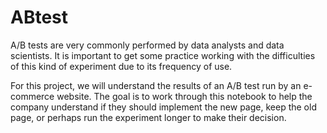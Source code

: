 # ABtest
A/B tests are very commonly performed by data analysts and data scientists. It is important to get some practice working with the difficulties of this kind of experiment due to its frequency of use.

For this project, we will understand the results of an A/B test run by an e-commerce website. The goal is to work through this notebook to help the company understand if they should implement the new page, keep the old page, or perhaps run the experiment longer to make their decision.
